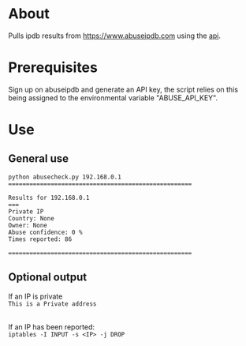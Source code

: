 # About

Pulls ipdb results from https://www.abuseipdb.com using the [api](https://docs.abuseipdb.com/#introduction).

# Prerequisites

Sign up on abuseipdb and generate an API key, the script relies on this being assigned to the environmental variable "ABUSE_API_KEY".

# Use

## General use

`python abusecheck.py 192.168.0.1`<br>
`====================================================`<br>

`Results for 192.168.0.1`<br>
`===`<br>
`Private IP`<br>
`Country: None`<br>
`Owner: None`<br>
`Abuse confidence: 0 %`<br>
`Times reported: 86`<br>

`====================================================`<br>

## Optional output

If an IP is private <br>
`This is a Private address`<br><br>

If an IP has been reported: <br>
`iptables -I INPUT -s <IP> -j DROP`<br>
